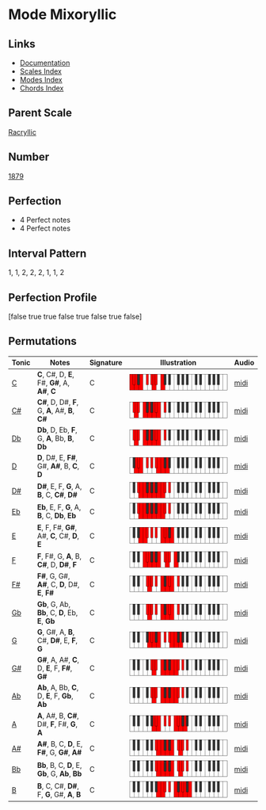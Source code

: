 # Mode Mixoryllic

## Links

- [Documentation](index.md)
- [Scales Index](Scales.md)
- [Modes Index](Modes.md)
- [Chords Index](Chords.md)

## Parent Scale

[Racryllic](ScaleRacryllic.md)

## Number

[1879](https://ianring.com/musictheory/scales/1879)

## Perfection

- 4 Perfect notes
- 4 Perfect notes

## Interval Pattern

1, 1, 2, 2, 2, 1, 1, 2

## Perfection Profile

[false true true false true false true false]

## Permutations

| Tonic | Notes | Signature | Illustration | Audio |
|-------|-------|-----------|--------------|-------|
| [C](ModeCNaturalMixoryllic.md) | **C**, C#, D, **E**, F#, **G#**, A, **A#**, **C** | C | ![CNaturalMixoryllic](ModeCNaturalMixoryllic.png) | [midi](https://github.com/edipermadi/music/blob/main/docs/ModeCNaturalMixoryllic.mid?raw=true) |
| [C#](ModeCSharpMixoryllic.md) | **C#**, D, D#, **F**, G, **A**, A#, **B**, **C#** | C | ![CSharpMixoryllic](ModeCSharpMixoryllic.png) | [midi](https://github.com/edipermadi/music/blob/main/docs/ModeCSharpMixoryllic.mid?raw=true) |
| [Db](ModeDFlatMixoryllic.md) | **Db**, D, Eb, **F**, G, **A**, Bb, **B**, **Db** | C | ![DFlatMixoryllic](ModeDFlatMixoryllic.png) | [midi](https://github.com/edipermadi/music/blob/main/docs/ModeDFlatMixoryllic.mid?raw=true) |
| [D](ModeDNaturalMixoryllic.md) | **D**, D#, E, **F#**, G#, **A#**, B, **C**, **D** | C | ![DNaturalMixoryllic](ModeDNaturalMixoryllic.png) | [midi](https://github.com/edipermadi/music/blob/main/docs/ModeDNaturalMixoryllic.mid?raw=true) |
| [D#](ModeDSharpMixoryllic.md) | **D#**, E, F, **G**, A, **B**, C, **C#**, **D#** | C | ![DSharpMixoryllic](ModeDSharpMixoryllic.png) | [midi](https://github.com/edipermadi/music/blob/main/docs/ModeDSharpMixoryllic.mid?raw=true) |
| [Eb](ModeEFlatMixoryllic.md) | **Eb**, E, F, **G**, A, **B**, C, **Db**, **Eb** | C | ![EFlatMixoryllic](ModeEFlatMixoryllic.png) | [midi](https://github.com/edipermadi/music/blob/main/docs/ModeEFlatMixoryllic.mid?raw=true) |
| [E](ModeENaturalMixoryllic.md) | **E**, F, F#, **G#**, A#, **C**, C#, **D**, **E** | C | ![ENaturalMixoryllic](ModeENaturalMixoryllic.png) | [midi](https://github.com/edipermadi/music/blob/main/docs/ModeENaturalMixoryllic.mid?raw=true) |
| [F](ModeFNaturalMixoryllic.md) | **F**, F#, G, **A**, B, **C#**, D, **D#**, **F** | C | ![FNaturalMixoryllic](ModeFNaturalMixoryllic.png) | [midi](https://github.com/edipermadi/music/blob/main/docs/ModeFNaturalMixoryllic.mid?raw=true) |
| [F#](ModeFSharpMixoryllic.md) | **F#**, G, G#, **A#**, C, **D**, D#, **E**, **F#** | C | ![FSharpMixoryllic](ModeFSharpMixoryllic.png) | [midi](https://github.com/edipermadi/music/blob/main/docs/ModeFSharpMixoryllic.mid?raw=true) |
| [Gb](ModeGFlatMixoryllic.md) | **Gb**, G, Ab, **Bb**, C, **D**, Eb, **E**, **Gb** | C | ![GFlatMixoryllic](ModeGFlatMixoryllic.png) | [midi](https://github.com/edipermadi/music/blob/main/docs/ModeGFlatMixoryllic.mid?raw=true) |
| [G](ModeGNaturalMixoryllic.md) | **G**, G#, A, **B**, C#, **D#**, E, **F**, **G** | C | ![GNaturalMixoryllic](ModeGNaturalMixoryllic.png) | [midi](https://github.com/edipermadi/music/blob/main/docs/ModeGNaturalMixoryllic.mid?raw=true) |
| [G#](ModeGSharpMixoryllic.md) | **G#**, A, A#, **C**, D, **E**, F, **F#**, **G#** | C | ![GSharpMixoryllic](ModeGSharpMixoryllic.png) | [midi](https://github.com/edipermadi/music/blob/main/docs/ModeGSharpMixoryllic.mid?raw=true) |
| [Ab](ModeAFlatMixoryllic.md) | **Ab**, A, Bb, **C**, D, **E**, F, **Gb**, **Ab** | C | ![AFlatMixoryllic](ModeAFlatMixoryllic.png) | [midi](https://github.com/edipermadi/music/blob/main/docs/ModeAFlatMixoryllic.mid?raw=true) |
| [A](ModeANaturalMixoryllic.md) | **A**, A#, B, **C#**, D#, **F**, F#, **G**, **A** | C | ![ANaturalMixoryllic](ModeANaturalMixoryllic.png) | [midi](https://github.com/edipermadi/music/blob/main/docs/ModeANaturalMixoryllic.mid?raw=true) |
| [A#](ModeASharpMixoryllic.md) | **A#**, B, C, **D**, E, **F#**, G, **G#**, **A#** | C | ![ASharpMixoryllic](ModeASharpMixoryllic.png) | [midi](https://github.com/edipermadi/music/blob/main/docs/ModeASharpMixoryllic.mid?raw=true) |
| [Bb](ModeBFlatMixoryllic.md) | **Bb**, B, C, **D**, E, **Gb**, G, **Ab**, **Bb** | C | ![BFlatMixoryllic](ModeBFlatMixoryllic.png) | [midi](https://github.com/edipermadi/music/blob/main/docs/ModeBFlatMixoryllic.mid?raw=true) |
| [B](ModeBNaturalMixoryllic.md) | **B**, C, C#, **D#**, F, **G**, G#, **A**, **B** | C | ![BNaturalMixoryllic](ModeBNaturalMixoryllic.png) | [midi](https://github.com/edipermadi/music/blob/main/docs/ModeBNaturalMixoryllic.mid?raw=true) |
